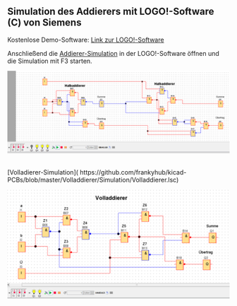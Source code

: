 ## Simulation des Addierers mit LOGO!-Software (C) von Siemens

Kostenlose Demo-Software: [Link zur LOGO!-Software](https://www.automation.siemens.com/salesmaterial-as/software/logo/webdemo/Windows/VM/win64/setup.exe)

Anschließend die [Addierer-Simulation](https://github.com/frankyhub/kicad-PCBs/raw/master/Volladdierer/Simulation/Addierer-Simmulation.lsc) in der LOGO!-Software öffnen und die Simulation mit F3 starten. 





![image](https://github.com/frankyhub/png/blob/master/AD-Simulation.png)

<br>
[Volladierer-Simulation]( https://github.com/frankyhub/kicad-PCBs/blob/master/Volladdierer/Simulation/Volladdierer.lsc)
<br>

![image](https://github.com/frankyhub/png/blob/master/Volladdierer_Simu.png)
